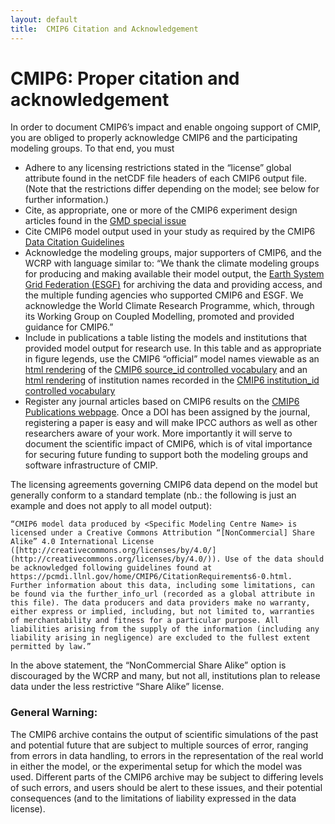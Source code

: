 ```yaml
---
layout: default
title:  CMIP6 Citation and Acknowledgement
---
```


# CMIP6: Proper citation and acknowledgement

In order to document CMIP6’s impact and enable ongoing support of CMIP, you are obliged to properly acknowledge CMIP6 and the participating modeling groups. To that end, you must

* Adhere to any licensing restrictions stated in the “license” global attribute found in the netCDF file headers of each CMIP6 output file. (Note that the restrictions differ depending on the model; see below for further information.)
* Cite, as appropriate, one or more of the CMIP6 experiment design articles found in the [GMD special issue](http://www.geosci-model-dev.net/special_issue590.html)
* Cite CMIP6 model output used in your study as required by the CMIP6 [Data Citation Guidelines](http://bit.ly/2gBCuqM)
* Acknowledge the modeling groups, major supporters of CMIP6, and the WCRP with language similar to: “We thank the climate modeling groups for producing and making available their model output, the [Earth System Grid Federation (ESGF)](http://esgf.llnl.gov/) for archiving the data and providing access, and the multiple funding agencies who supported CMIP6 and ESGF. We acknowledge the World Climate Research Programme, which, through its Working Group on Coupled Modelling, promoted and provided guidance for CMIP6.”
* Include in publications a table listing the models and institutions that provided model output for research use. In this table and as appropriate in figure legends, use the CMIP6 “official” model names viewable as an [html rendering](http://rawgit.com/WCRP-CMIP/CMIP6_CVs/master/src/CMIP6_source_id.html) of the [CMIP6 source_id controlled vocabulary](https://github.com/WCRP-CMIP/CMIP6_CVs/blob/master/CMIP6_source_id.json) and an [html rendering](http://rawgit.com/WCRP-CMIP/CMIP6_CVs/master/src/CMIP6_institution_id.html) of institution names recorded in the [CMIP6 institution_id controlled vocabulary](https://github.com/WCRP-CMIP/CMIP6_CVs/blob/master/CMIP6_institution_id.json)
* Register any journal articles based on CMIP6 results on the [CMIP6 Publications webpage](https://cmip-publications.llnl.gov/search?type=project&option=CMIP6). Once a DOI has been assigned by the journal, registering a paper is easy and will make IPCC authors as well as other researchers aware of your work. More importantly it will serve to document the scientific impact of CMIP6, which is of vital importance for securing future funding to support both the modeling groups and software infrastructure of CMIP.

The licensing agreements governing CMIP6 data depend on the model but generally conform to a standard template (nb.: the following is just an example and does not apply to all model output):

```
“CMIP6 model data produced by <Specific Modeling Centre Name> is licensed under a Creative Commons Attribution “[NonCommercial] Share Alike” 4.0 International License ([http://creativecommons.org/licenses/by/4.0/](http://creativecommons.org/licenses/by/4.0/)). Use of the data should be acknowledged following guidelines found at https://pcmdi.llnl.gov/home/CMIP6/CitationRequirements6-0.html.  Further information about this data, including some limitations, can be found via the further_info_url (recorded as a global attribute in this file). The data producers and data providers make no warranty, either express or implied, including, but not limited to, warranties of merchantability and fitness for a particular purpose. All liabilities arising from the supply of the information (including any liability arising in negligence) are excluded to the fullest extent permitted by law.”
```

In the above statement, the “NonCommercial Share Alike” option is discouraged by the WCRP and many, but not all, institutions plan to release data under the less restrictive “Share Alike” license.
   
### General Warning:

The CMIP6 archive contains the output of scientific simulations of the past and potential future that are subject to multiple sources of error, ranging from errors in data handling, to errors in the representation of the real world in either the model, or the experimental setup for which the model was used. Different parts of the CMIP6 archive may be subject to differing levels of such errors, and users should be alert to these issues, and their potential consequences (and to the limitations of liability expressed in the data license).
